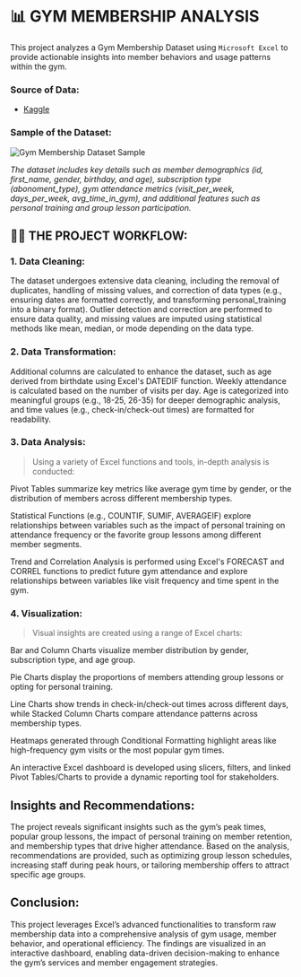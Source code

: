 # 📊 GYM MEMBERSHIP ANALYSIS

This project analyzes a Gym Membership Dataset using `Microsoft Excel` to provide actionable insights into member behaviors and usage patterns within the gym.

### Source of Data:
- [Kaggle](https://www.kaggle.com/datasets/ka66ledata/gym-membership-dataset)

### Sample of the Dataset:
![Gym Membership Dataset Sample](https://github.com/user-attachments/assets/1807951f-2df5-4d51-b03d-0a914791ebdb)

*The dataset includes key details such as member demographics (id, first_name, gender, birthday, and age), subscription type (abonoment_type), gym attendance metrics (visit_per_week, days_per_week, avg_time_in_gym), and additional features such as personal training and group lesson participation.*

## 🧑‍💻 THE PROJECT WORKFLOW:
### 1. Data Cleaning:

The dataset undergoes extensive data cleaning, including the removal of duplicates, handling of missing values, and correction of data types (e.g., ensuring dates are formatted correctly, and transforming personal_training into a binary format). Outlier detection and correction are performed to ensure data quality, and missing values are imputed using statistical methods like mean, median, or mode depending on the data type.

### 2. Data Transformation:

Additional columns are calculated to enhance the dataset, such as age derived from birthdate using Excel's DATEDIF function. Weekly attendance is calculated based on the number of visits per day. Age is categorized into meaningful groups (e.g., 18-25, 26-35) for deeper demographic analysis, and time values (e.g., check-in/check-out times) are formatted for readability.

### 3. Data Analysis:

> Using a variety of Excel functions and tools, in-depth analysis is conducted:

Pivot Tables summarize key metrics like average gym time by gender, or the distribution of members across different membership types.

Statistical Functions (e.g., COUNTIF, SUMIF, AVERAGEIF) explore relationships between variables such as the impact of personal training on attendance frequency or the favorite group lessons among different member segments.

Trend and Correlation Analysis is performed using Excel's FORECAST and CORREL functions to predict future gym attendance and explore relationships between variables like visit frequency and time spent in the gym.

### 4. Visualization:

> Visual insights are created using a range of Excel charts:

Bar and Column Charts visualize member distribution by gender, subscription type, and age group.

Pie Charts display the proportions of members attending group lessons or opting for personal training.

Line Charts show trends in check-in/check-out times across different days, while Stacked Column Charts compare attendance patterns across membership types.

Heatmaps generated through Conditional Formatting highlight areas like high-frequency gym visits or the most popular gym times.

An interactive Excel dashboard is developed using slicers, filters, and linked Pivot Tables/Charts to provide a dynamic reporting tool for stakeholders.

## Insights and Recommendations:

The project reveals significant insights such as the gym’s peak times, popular group lessons, the impact of personal training on member retention, and membership types that drive higher attendance. Based on the analysis, recommendations are provided, such as optimizing group lesson schedules, increasing staff during peak hours, or tailoring membership offers to attract specific age groups.

## Conclusion:
This project leverages Excel’s advanced functionalities to transform raw membership data into a comprehensive analysis of gym usage, member behavior, and operational efficiency. The findings are visualized in an interactive dashboard, enabling data-driven decision-making to enhance the gym’s services and member engagement strategies.
